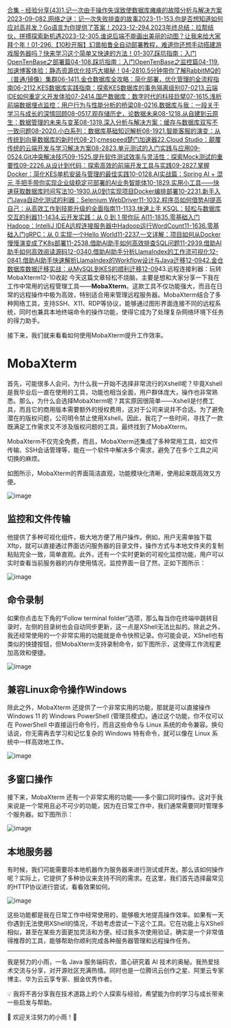 [合集 \- 经验分享(43\)](https://github.com)[1\.记一次由于操作失误致使数据库瘫痪的故障分析与解决方案2023\-09\-08](https://github.com/guoxiaoyu/p/17678340.html)[2\.网络之谜：记一次失败排查的故事2023\-11\-15](https://github.com/guoxiaoyu/p/17811098.html)[3\.你是否想知道如何应对高并发？Go语言为你提供了答案！2023\-12\-29](https://github.com/guoxiaoyu/p/17933653.html)[4\.2023年终总结：拉帮结伙，拼搏探索新机遇2023\-12\-30](https://github.com/guoxiaoyu/p/17933731.html)[5\.谁说后端不能画出美丽的动图？让我来给大家拜个年！01\-29](https://github.com/guoxiaoyu/p/17991503)[6\.【10秒开服】幻兽帕鲁全自动部署教程，难道你还想手动搭建游戏服务器吗？快来学习这个简单又快速的方法！01\-30](https://github.com/guoxiaoyu/p/17998193)[7\.踩坑指南：入门OpenTenBase之部署篇04\-10](https://github.com/guoxiaoyu/p/18116318)[8\.踩坑指南：入门OpenTenBase之监控篇04\-11](https://github.com/guoxiaoyu/p/18117472)[9\.加速博客体验：静态资源优化技巧大揭秘！04\-28](https://github.com/guoxiaoyu/p/18149525)[10\.5分钟带你了解RabbitMQ的（普通/镜像）集群06\-14](https://github.com/guoxiaoyu/p/18240661)[11\.金仓数据库全攻略：简化部署，优化管理的全流程指南06\-21](https://github.com/guoxiaoyu/p/18257320)[12\.KES数据库实践指南：探索KES数据库的事务隔离级别07\-02](https://github.com/guoxiaoyu/p/18276998)[13\.云端IDE如何重定义开发体验07\-24](https://github.com/guoxiaoyu/p/18294897)[14\.国产数据库：数字时代的科技巨擘07\-16](https://github.com/guoxiaoyu/p/18295131)[15\.浅析前端数据埋点监控：用户行为与性能分析的桥梁08\-02](https://github.com/guoxiaoyu/p/18329944)[16\.数据库与我：一段关于学习与成长的深情回顾08\-05](https://github.com/guoxiaoyu/p/18338820)[17\.观存储历史，论数据未来08\-12](https://github.com/guoxiaoyu/p/18352499)[18\.从自建到云原生：数据管理的未来与变革08\-13](https://github.com/guoxiaoyu/p/18354003)[19\.深入分析与解决方案：缓存与数据库双写不一致问题08\-20](https://github.com/guoxiaoyu/p/18363049)[20\.小白系列：数据库基础知识解析08\-19](https://github.com/guoxiaoyu/p/18363713)[21\.智能客服的演变：从传统到向量数据库的新时代08\-21](https://github.com/guoxiaoyu/p/18370513):[cmespeed楚门加速器](https://77yingba.com)[22\.Cloud Studio：颠覆传统的云端开发与学习解决方案08\-28](https://github.com/guoxiaoyu/p/18382973)[23\.单元测试的入门实践与应用09\-05](https://github.com/guoxiaoyu/p/18395944)[24\.Git冲突解决技巧09\-15](https://github.com/guoxiaoyu/p/18409072)[25\.提升软件测试效率与灵活性：探索Mock测试的重要性09\-22](https://github.com/guoxiaoyu/p/18419378)[26\.从设计到代码：探索高效的前端开发工具与实践09\-28](https://github.com/guoxiaoyu/p/18425801)[27\.掌握Docker：简化KES单机安装与管理的最佳实践10\-01](https://github.com/guoxiaoyu/p/18436754)[28\.AI实战篇：Spring AI \+ 混元 手把手带你实现企业级稳定可部署的AI业务智能体10\-18](https://github.com/guoxiaoyu/p/18453559)[29\.实用小工具——快速获取数据库时间写法10\-19](https://github.com/guoxiaoyu/p/18459987)[30\.从0到1实现项目Docker编排部署10\-22](https://github.com/guoxiaoyu/p/18474742)[31\.新手入门Java自动化测试的利器：Selenium WebDriver11\-10](https://github.com/guoxiaoyu/p/18515369)[32\.程序员如何借势AI提高自己：从高效工作到技能升级的全面指南11\-11](https://github.com/guoxiaoyu/p/18526930)[33\.快速上手 KSQL：轻松与数据库交互的利器11\-14](https://github.com/guoxiaoyu/p/18536656)[34\.云开发实践：从 0 到 1 带你玩 AI11\-18](https://github.com/guoxiaoyu/p/18544251)[35\.零基础入门Hadoop：IntelliJ IDEA远程连接服务器中Hadoop运行WordCount11\-16](https://github.com/guoxiaoyu/p/18547330)[36\.零基础入门gRPC：从 0 实现一个Hello World11\-22](https://github.com/guoxiaoyu/p/18555031)[37\.一文详解：项目如何从Docker慢慢演变成了K8s部署11\-25](https://github.com/guoxiaoyu/p/18562675)[38\.借助AI助手如何高效排查SQL问题11\-29](https://github.com/guoxiaoyu/p/18570707)[39\.借助AI助手如何高效阅读源码12\-03](https://github.com/guoxiaoyu/p/18572771)[40\.借助AI助手分析LlamaIndex的工作流可视化12\-08](https://github.com/guoxiaoyu/p/18581906)[41\.借助AI助手快速解析LlamaIndex的Workflow设计与Java迁移12\-09](https://github.com/guoxiaoyu/p/18584409)[42\.金仓数据库数据迁移实战：从MySQL到KES的顺利迁移12\-09](https://github.com/guoxiaoyu/p/18587261)43\.远程连接利器：玩转MobaXterm12\-10收起
今天这篇文章轻松不烧脑，主要是想和大家分享一下我在工作中常用的远程管理工具——**MobaXterm**。这款工具不仅功能强大，而且在日常的远程操作中极为高效，特别适合用来管理远程服务器。MobaXterm结合了多种网络工具，支持SSH、X11、RDP等协议，能够通过图形界面连接不同的远程系统，同时也兼具本地终端命令的操作功能，使得它成为了处理复杂网络环境下任务的得力助手。


接下来，我们就来看看如何使用MobaXterm提升工作效率。


# MobaXterm


首先，可能很多人会问，为什么我一开始不选择非常流行的Xshell呢？毕竟Xshell是我毕业后一直在使用的工具，功能也相当全面，用户群体庞大，操作也非常熟悉。那么，为什么会选择MobaXterm呢？其实原因很简单——Xshell是付费工具，而且它的商用版本需要额外的授权费用，这对于公司来说并不合适。为了避免潜在的版权问题，公司明令禁止使用Xshell。因此，我花了一些时间，寻找了一款既满足工作需求又不涉及版权问题的工具，最终找到了MobaXterm。


MobaXterm不仅完全免费，而且，MobaXterm还集成了多种常用工具，如文件传输、SSH会话管理等，能在一个软件中解决多个需求，避免了在多个工具之间切换的麻烦。


如图所示，MobaXterm的界面简洁直观，功能模块化清晰，使用起来既高效又方便。


![image](https://img2024.cnblogs.com/blog/1423484/202412/1423484-20241206213800050-1735794571.png)


## 监控和文件传输


他提供了多种可视化组件，极大地方便了用户操作。例如，用户无需单独下载Xftp，就可以直接通过界面访问服务器的目录文件，操作方式与本地文件夹的复制粘贴完全一致，简单直观。此外，还有一个实时更新的可视化监控功能，用户可以实时查看当前服务器的内存使用情况，监控界面一目了然，正如下图所示：


![image](https://img2024.cnblogs.com/blog/1423484/202412/1423484-20241206213804741-1031035450.png)


## 命令录制


如果你点击左下角的“Follow terminal folder”选项，那么每当你在终端中跳转目录时，左侧的目录树也会自动同步更新，这一点是XShell无法比拟的。除此之外，我还经常使用的一个非常实用的功能就是命令快照记录。你可能会说，XShell也有类似的快捷按钮，但MobaXterm支持录制命令，如下图所示，这使得工作流程更加高效和便捷。


![image](https://img2024.cnblogs.com/blog/1423484/202412/1423484-20241206213811441-1130161083.gif)


## 兼容Linux命令操作Windows


除此之外，MobaXterm 还提供了一个非常实用的功能，那就是可以直接操作 Windows 11 的 Windows PowerShell (管理员模式)。通过这个功能，你不仅可以在 PowerShell 中直接运行命令行，而且这些命令与 Linux 系统的命令兼容。换句话说，你无需再去学习和记忆复杂的 Windows 特有命令，就可以像在 Linux 系统中一样高效地工作。


![image](https://img2024.cnblogs.com/blog/1423484/202412/1423484-20241206213820094-1461660571.gif)


## 多窗口操作


接下来，MobaXterm 还有一个非常实用的功能——多个窗口同时操作。这对于我来说是一个常用且必不可少的功能，因为在日常工作中，我们通常需要同时管理多个服务器。如下图所示：


![image](https://img2024.cnblogs.com/blog/1423484/202412/1423484-20241206213830342-1100960269.gif)


## 本地服务器


有时候，我们可能需要将本地机器作为服务器来进行测试或开发。那么该如何操作呢？实际上，它提供了多种协议来支持不同的需求。在这里，我们首先选择最常见的HTTP协议进行尝试，看看效果如何。


![image](https://img2024.cnblogs.com/blog/1423484/202412/1423484-20241206213837176-2061519150.gif)


这些功能都是我在日常工作中经常使用的，能够极大地提高操作效率。如果有一天你遇到无法使用XShell的情况，不妨考虑尝试一下这个工具。它在功能上与XShell相似，甚至在某些方面更加灵活和方便。经过我多次使用验证，确实是一个非常值得推荐的工具，能够帮助你顺利完成各种服务器管理和远程操作任务。




---


我是努力的小雨，一名 Java 服务端码农，潜心研究着 AI 技术的奥秘。我热爱技术交流与分享，对开源社区充满热情。同时也是一位腾讯云创作之星、阿里云专家博主、华为云云享专家、掘金优秀作者。


💡 我将不吝分享我在技术道路上的个人探索与经验，希望能为你的学习与成长带来一些启发与帮助。


🌟 欢迎关注努力的小雨！🌟


